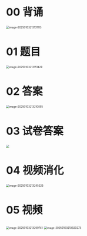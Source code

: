 # 00 背诵

<img src="https://cvp.oss-cn-shanghai.aliyuncs.com/202501032131396.png" alt="image-20250103213131113" style="zoom:50%;" />



# 01 题目

<img src="https://cvp.oss-cn-shanghai.aliyuncs.com/202501032131591.png" alt="image-20250103213151429" style="zoom:50%;" />



# 02 答案

<img src="https://cvp.oss-cn-shanghai.aliyuncs.com/202501032132526.png" alt="image-20250103213210055" style="zoom:50%;" />





# 03 试卷答案

<img src="https://cvp.oss-cn-shanghai.aliyuncs.com/202501032132275.png" style="zoom:50%;" />



# 04 视频消化

<img src="https://cvp.oss-cn-shanghai.aliyuncs.com/202501032132488.png" alt="image-20250103213245225" style="zoom:50%;" />



# 05 视频

<img src="https://cvp.oss-cn-shanghai.aliyuncs.com/202501032133218.png" alt="image-20250103213259741" style="zoom:50%;" />

<img src="https://cvp.oss-cn-shanghai.aliyuncs.com/202501032133652.png" alt="image-20250103213320273" style="zoom:50%;" />

